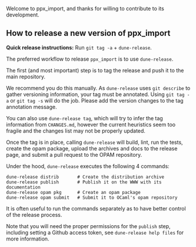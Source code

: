 Welcome to ppx_import, and thanks for willing to contribute to its
development.

## How to release a new version of ppx_import

**Quick release instructions:** Run `git tag -a` + `dune-release`.

The preferred workflow to release `ppx_import` is to use
`dune-release`.

The first (and most important) step is to tag the release and push it
to the main repository.

We recommend you do this manually. As `dune-release` uses `git
describe` to gather versioning information, your tag must be
annotated. Using `git tag -a` or `git tag -s` will do the job. Please
add the version changes to the tag annotation message.

You can also use `dune-release tag`, which will try to infer the
tag information from `CHANGES.md`, however the current heuristics
seem too fragile and the changes list may not be properly updated.

Once the tag is in place, calling `dune-release` will build, lint, run
the tests, create the opam package, upload the archives and
docs to the release page, and submit a pull request to the OPAM
repository.

Under the hood, `dune-release` executes the following 4 commands:

```
dune-release distrib       # Create the distribution archive
dune-release publish       # Publish it on the WWW with its documentation
dune-release opam pkg      # Create an opam package
dune-release opam submit   # Submit it to OCaml's opam repository
```

It is often useful to run the commands separately as to have better
control of the release process.

Note that you will need the proper permissions for the `publish` step,
including setting a Github access token, see `dune-release help
files` for more information.


